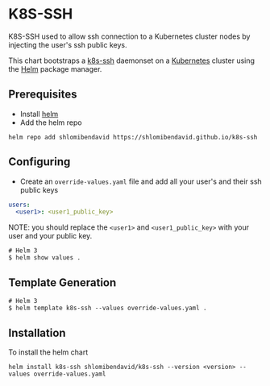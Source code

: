# K8S-SSH

K8S-SSH used to allow ssh connection to a Kubernetes cluster nodes by injecting the user's ssh public keys.

This chart bootstraps a [k8s-ssh](https://artifacthub.io/packages/helm/k8s-ssh/k8s-ssh) daemonset on a [Kubernetes](http://kubernetes.io) cluster using the [Helm](https://helm.sh) package manager.

## Prerequisites

- Install [helm](https://helm.sh/docs/intro/install/)
- Add the helm repo

```console
helm repo add shlomibendavid https://shlomibendavid.github.io/k8s-ssh
```

## Configuring

- Create an `override-values.yaml` file and add all your user's and their ssh public keys

```yaml
users:
  <user1>: <user1_public_key>
```

NOTE: you should replace the `<user1>` and `<user1_public_key>` with your user and your public key.

```console
# Helm 3
$ helm show values .
```

## Template Generation

```console
# Helm 3
$ helm template k8s-ssh --values override-values.yaml .
```

## Installation

To install the helm chart

```console
helm install k8s-ssh shlomibendavid/k8s-ssh --version <version> --values override-values.yaml
```
